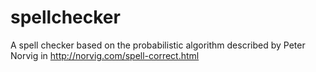 # spellchecker

A spell checker based on the probabilistic algorithm described by Peter Norvig
in http://norvig.com/spell-correct.html
